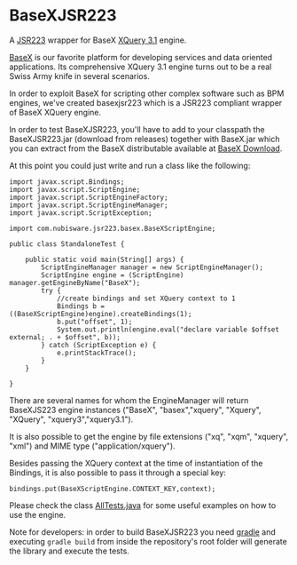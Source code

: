 # BaseXJSR223
A [JSR223](https://www.jcp.org/en/jsr/detail?id=223) wrapper for BaseX [XQuery 3.1](https://www.w3.org/TR/xquery-31/) engine.

[BaseX](http://www.basex.org) is our favorite platform for developing services and data oriented applications. Its comprehensive XQuery 3.1 engine turns out to be a real Swiss Army knife in several scenarios.

In order to exploit BaseX for scripting other complex software such as BPM engines, we've created basexjsr223 which is a JSR223 compliant wrapper of BaseX XQuery engine.

In order to test BaseXJSR223, you'll have to add to your classpath the BaseXJSR223.jar (download from releases) together with BaseX.jar which you can extract from the BaseX distributable available at [BaseX Download](http://www.basex.org/download). 

At this point you could just write and run a class like the following:

```
import javax.script.Bindings;
import javax.script.ScriptEngine;
import javax.script.ScriptEngineFactory;
import javax.script.ScriptEngineManager;
import javax.script.ScriptException;

import com.nubisware.jsr223.basex.BaseXScriptEngine;

public class StandaloneTest {

	public static void main(String[] args) {
		ScriptEngineManager manager = new ScriptEngineManager();
		ScriptEngine engine = (ScriptEngine) manager.getEngineByName("BaseX");
		try {
			//create bindings and set XQuery context to 1
			Bindings b = ((BaseXScriptEngine)engine).createBindings(1);
			b.put("offset", 1);
			System.out.println(engine.eval("declare variable $offset external; . + $offset", b));
		} catch (ScriptException e) {
			e.printStackTrace();
		}
	}

}
```

There are several names for whom the EngineManager will return BaseXJS223 engine instances ("BaseX", "basex","xquery", "Xquery", "XQuery", "xquery3","xquery3.1"). 

It is also possible to get the engine by file extensions ("xq", "xqm", "xquery", "xml") and MIME type ("application/xquery").

Besides passing the XQuery context at the time of instantiation of the Bindings, it is also possible to pass it through a special key:

`bindings.put(BaseXScriptEngine.CONTEXT_KEY,context);`

Please check the class [AllTests.java](https://github.com/nubisware/basexjsr223/blob/master/src/test/java/BaseXJSR223/AllTests.java) for some useful examples on how to use the engine.

Note for developers: in order to build BaseXJSR223 you need [gradle](https://gradle.org/) and executing `gradle build` from inside the repository's root folder will generate the library and execute the tests.

